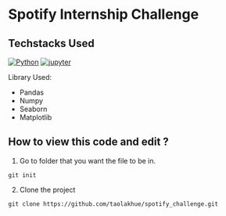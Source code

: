# Spotify Internship Challenge

## Techstacks Used 

<a href='#' target="_blank"><img alt='Python' src='https://img.shields.io/badge/Python-100000?style=for-the-badge&logo=Python&logoColor=FFFB00&labelColor=1B7FD7&color=FFFFFF'/></a>
<a href='#' target="_blank"><img alt='jupyter' src='https://img.shields.io/badge/Jupyter_-100000?style=for-the-badge&logo=jupyter&logoColor=F7A10C&labelColor=FFFFFF&color=FFFFFF'/></a>

Library Used: 

- Pandas
- Numpy
- Seaborn
- Matplotlib

## How to view this code and edit ? 

1. Go to folder that you want the file to be in.
``` 
git init
```
2. Clone the project 

``` 
git clone https://github.com/taolakhue/spotify_challenge.git
```

